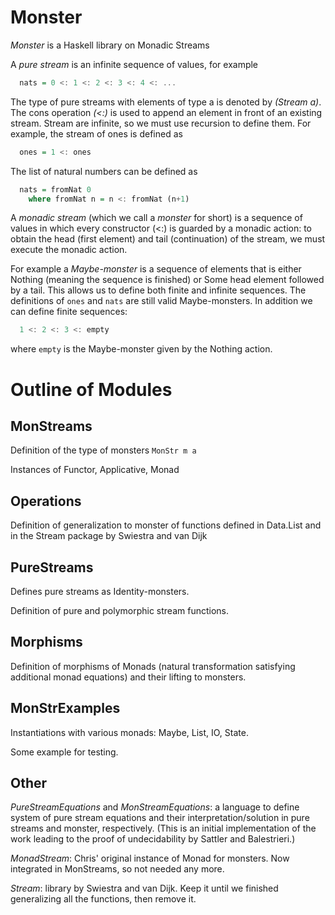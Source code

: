 # Monster

*Monster* is a Haskell library on Monadic Streams

A *pure stream* is an infinite sequence of values, for example
```haskell
  nats = 0 <: 1 <: 2 <: 3 <: 4 <: ...
```
The type of pure streams with elements of type a is denoted by *(Stream a)*.
The cons operation *(<:)* is used to append an element in front
of an existing stream.
Stream are infinite, so we must use recursion to define them.
For example, the stream of ones is defined as
```haskell
  ones = 1 <: ones
```
The list of natural numbers can be defined as
```haskell
  nats = fromNat 0
    where fromNat n = n <: fromNat (n+1)
```
  
A *monadic stream* (which we call a *monster* for short)
is a sequence of values in which every constructor (<:)
is guarded by a monadic action: 
to obtain the head (first element) and tail (continuation) of the stream,
we must execute the monadic action.

For example a *Maybe-monster* is a sequence of elements that is either
Nothing (meaning the sequence is finished) or Some head element followed by a tail.
This allows us to define both finite and infinite sequences.
The definitions of `ones` and `nats` are still valid Maybe-monsters.
In addition we can define finite sequences:
```haskell
  1 <: 2 <: 3 <: empty
```
where `empty` is the Maybe-monster given by the Nothing action.

# Outline of Modules

## MonStreams

Definition of the type of monsters `MonStr m a`

Instances of Functor, Applicative, Monad

## Operations

Definition of generalization to monster of functions
defined in Data.List and in the Stream package by Swiestra and van Dijk

## PureStreams

Defines pure streams as Identity-monsters.

Definition of pure and polymorphic stream functions.

## Morphisms

Definition of morphisms of Monads (natural transformation satisfying additional monad equations)
and their lifting to monsters.

## MonStrExamples

Instantiations with various monads: Maybe, List, IO, State.

Some example for testing.

## Other
*PureStreamEquations* and *MonStreamEquations*: a language to define system of pure stream equations and their interpretation/solution in pure streams and monster, respectively. 
(This is an initial implementation of the work leading to the proof of undecidability by Sattler and Balestrieri.)

*MonadStream*: Chris' original instance of Monad for monsters. Now integrated in MonStreams, so not needed any more.

*Stream*: library by Swiestra and van Dijk. Keep it until we finished generalizing all the functions, then remove it.
